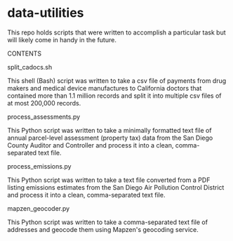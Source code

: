 # data-utilities
This repo holds scripts that were written to accomplish a particular task but will likely come in handy in the future.

CONTENTS

split_cadocs.sh

This shell (Bash) script was written to take a csv file of payments from drug makers and medical device manufactures to California doctors that contained more than 1.1 million records and split it into multiple csv files of at most 200,000 records.

process_assessments.py

This Python script was written to take a minimally formatted text file of annual parcel-level assessment (property tax) data from the San Diego County Auditor and Controller and process it into a clean, comma-separated text file.

process_emissions.py

This Python script was written to take a text file converted from a PDF listing emissions estimates from the San Diego Air Pollution Control District and process it into a clean, comma-separated text file.

mapzen_geocoder.py

This Python script was written to take a comma-separated text file of addresses and geocode them using Mapzen's geocoding service.

